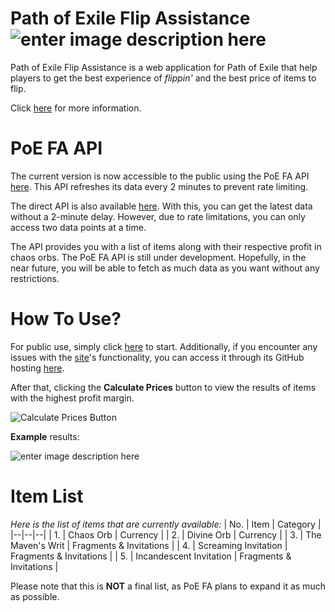 # Path of Exile Flip Assistance ![enter image description here](https://i.imgur.com/5akP1Wl.png)

Path of Exile Flip Assistance is a web application for Path of Exile that help players to get the best experience of *flippin'* and the best price of items to flip.

Click [here](https://github.com/zappurenfuro/PoE-FA.github.io?tab=readme-ov-file#how-to-use) for more information.

# PoE FA API

The current version is now accessible to the public using the PoE FA API [here](https://api.poefa.xyz/calculate-prices). This API refreshes its data every 2 minutes to prevent rate limiting.

The direct API is also available [here](https://direct.api.poefa.xyz/calculate-prices). With this, you can get the latest data without a 2-minute delay. However, due to rate limitations, you can only access two data points at a time.

The API provides you with a list of items along with their respective profit in chaos orbs. The PoE FA API is still under development. Hopefully, in the near future, you will be able to fetch as much data as you want without any restrictions.

# How To Use?

For public use, simply click [here](https://poefa.xyz/) to start.
Additionally, if you encounter any issues with the [site](https://poefa.xyz/ "https://poefa.xyz/")'s functionality, you can access it through its GitHub hosting [here](https://zappurenfuro.github.io/PoE-FA.github.io/).

After that, clicking the **Calculate Prices** button to view the results of items with the highest profit margin.

![Calculate Prices Button](https://i.imgur.com/FEuShHO.png)

**Example** results:

![enter image description here](https://i.imgur.com/9Jt96hT.png)

# Item List
*Here is the list of items that are currently available:*
| No. | Item | Category |
|--|--|--|
| 1. | Chaos Orb | Currency |
| 2. | Divine Orb | Currency |
| 3. | The Maven's Writ | Fragments & Invitations |
| 4. | Screaming Invitation | Fragments & Invitations |
| 5. | Incandescent Invitation | Fragments & Invitations |

Please note that this is **NOT** a final list, as PoE FA plans to expand it as much as possible.
